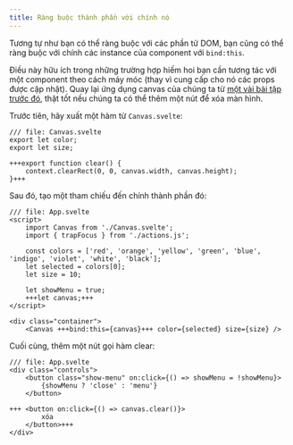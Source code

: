 ```yaml
---
title: Ràng buộc thành phần với chính nó
---
```


Tương tự như bạn có thể ràng buộc với các phần tử DOM, bạn cũng có thể ràng buộc với chính các instance của component với `bind:this`.

Điều này hữu ích trong những trường hợp hiếm hoi bạn cần tương tác với một component theo cách máy móc (thay vì cung cấp cho nó các props được cập nhật). Quay lại ứng dụng canvas của chúng ta từ [một vài bài tập trước đó](actions), thật tốt nếu chúng ta có thể thêm một nút để xóa màn hình.


Trước tiên, hãy xuất một hàm từ `Canvas.svelte`:

```svelte
/// file: Canvas.svelte
export let color;
export let size;

+++export function clear() {
	context.clearRect(0, 0, canvas.width, canvas.height);
}+++
```

Sau đó, tạo một tham chiếu đến chính thành phần đó:

```svelte
/// file: App.svelte
<script>
	import Canvas from './Canvas.svelte';
	import { trapFocus } from './actions.js';

	const colors = ['red', 'orange', 'yellow', 'green', 'blue', 'indigo', 'violet', 'white', 'black'];
	let selected = colors[0];
	let size = 10;

	let showMenu = true;
	+++let canvas;+++
</script>

<div class="container">
	<Canvas +++bind:this={canvas}+++ color={selected} size={size} />
```

Cuối cùng, thêm một nút gọi hàm clear:

```svelte
/// file: App.svelte
<div class="controls">
	<button class="show-menu" on:click={() => showMenu = !showMenu}>
		{showMenu ? 'close' : 'menu'}
	</button>

+++	<button on:click={() => canvas.clear()}>
		xóa
	</button>+++
</div>
```